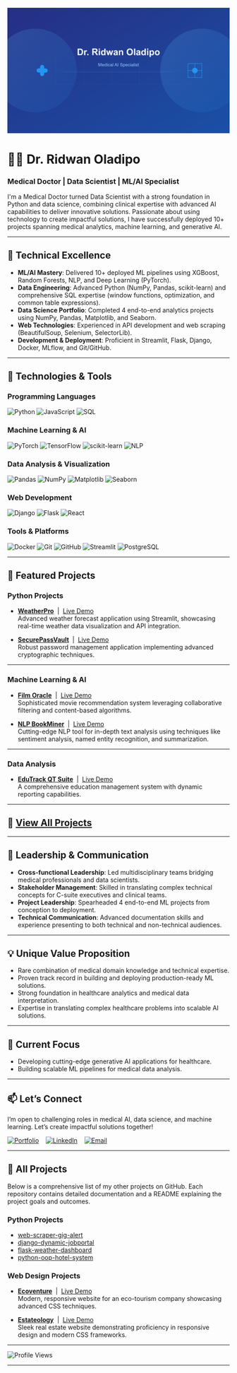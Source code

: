 ![Header](ai-banner2.png)

# 👨‍⚕️ Dr. Ridwan Oladipo  
### Medical Doctor | Data Scientist | ML/AI Specialist  

I'm a Medical Doctor turned Data Scientist with a strong foundation in Python and data science, combining clinical expertise with advanced AI capabilities to deliver innovative solutions. Passionate about using technology to create impactful solutions, I have successfully deployed 10+ projects spanning medical analytics, machine learning, and generative AI.

---

## 🔬 **Technical Excellence**
- **ML/AI Mastery**: Delivered 10+ deployed ML pipelines using XGBoost, Random Forests, NLP, and Deep Learning (PyTorch).  
- **Data Engineering**: Advanced Python (NumPy, Pandas, scikit-learn) and comprehensive SQL expertise (window functions, optimization, and common table expressions).  
- **Data Science Portfolio**: Completed 4 end-to-end analytics projects using NumPy, Pandas, Matplotlib, and Seaborn.  
- **Web Technologies**: Experienced in API development and web scraping (BeautifulSoup, Selenium, SelectorLib).  
- **Development & Deployment**: Proficient in Streamlit, Flask, Django, Docker, MLflow, and Git/GitHub.  

---

## 🔧 **Technologies & Tools**
### **Programming Languages**
![Python](https://img.shields.io/badge/-Python-3776AB?logo=python&logoColor=white)
![JavaScript](https://img.shields.io/badge/-JavaScript-F7DF1E?logo=javascript&logoColor=black)
![SQL](https://img.shields.io/badge/-SQL-4479A1?logo=sqlite&logoColor=white)

### **Machine Learning & AI**
![PyTorch](https://img.shields.io/badge/-PyTorch-EE4C2C?logo=pytorch&logoColor=white)
![TensorFlow](https://img.shields.io/badge/-TensorFlow-FF6F00?logo=tensorflow&logoColor=white)
![scikit-learn](https://img.shields.io/badge/-scikit--learn-F7931E?logo=scikit-learn&logoColor=black)
![NLP](https://img.shields.io/badge/-Natural%20Language%20Processing-4285F4?logo=google&logoColor=white)

### **Data Analysis & Visualization**
![Pandas](https://img.shields.io/badge/-Pandas-150458?logo=pandas&logoColor=white)
![NumPy](https://img.shields.io/badge/-NumPy-013243?logo=numpy&logoColor=white)
![Matplotlib](https://img.shields.io/badge/-Matplotlib-11557C?logo=matplotlib&logoColor=white)
![Seaborn](https://img.shields.io/badge/-Seaborn-00BFFF?logo=seaborn&logoColor=white)

### **Web Development**
![Django](https://img.shields.io/badge/-Django-092E20?logo=django&logoColor=white)
![Flask](https://img.shields.io/badge/-Flask-000000?logo=flask&logoColor=white)
![React](https://img.shields.io/badge/-React-61DAFB?logo=react&logoColor=black)

### **Tools & Platforms**
![Docker](https://img.shields.io/badge/-Docker-2496ED?logo=docker&logoColor=white)
![Git](https://img.shields.io/badge/-Git-F05032?logo=git&logoColor=white)
![GitHub](https://img.shields.io/badge/-GitHub-181717?logo=github&logoColor=white)
![Streamlit](https://img.shields.io/badge/-Streamlit-FF4B4B?logo=streamlit&logoColor=white)
![PostgreSQL](https://img.shields.io/badge/-PostgreSQL-336791?logo=postgresql&logoColor=white)

---

## 🚀 **Featured Projects**

### **Python Projects**
- **[WeatherPro](https://github.com/dr-ridwanoladipo/WeatherPro)** &nbsp;|&nbsp; [Live Demo](https://weatherpro-by-drridwan.streamlit.app)
<br>Advanced weather forecast application using Streamlit, showcasing real-time weather data visualization and API integration.

- **[SecurePassVault](https://github.com/dr-ridwanoladipo/SecurePassVault)** &nbsp;|&nbsp; [Live Demo](https://securevaults-by-drridwan.streamlit.app)
<br>Robust password management application implementing advanced cryptographic techniques.

---

### **Machine Learning & AI**
- **[Film Oracle](https://github.com/dr-ridwanoladipo/film-oracle)** &nbsp;|&nbsp; [Live Demo](https://film-oracle-by-drridwan.streamlit.app)
<br>Sophisticated movie recommendation system leveraging collaborative filtering and content-based algorithms.

- **[NLP BookMiner](https://github.com/dr-ridwanoladipo/NLP-BookMiner)** &nbsp;|&nbsp; [Live Demo](https://nlp-bookminer-by-drridwan.streamlit.app)
<br>Cutting-edge NLP tool for in-depth text analysis using techniques like sentiment analysis, named entity recognition, and summarization.

---

### **Data Analysis**
- **[EduTrack QT Suite](https://github.com/dr-ridwanoladipo/edutrack-qt-suite)** &nbsp;|&nbsp; [Live Demo](https://edutrack-qt-by-drridwan.streamlit.app)
<br>A comprehensive education management system with dynamic reporting capabilities.

---

## 🔗 [View All Projects](#all-projects)  

---

## 👥 **Leadership & Communication**
- **Cross-functional Leadership**: Led multidisciplinary teams bridging medical professionals and data scientists.  
- **Stakeholder Management**: Skilled in translating complex technical concepts for C-suite executives and clinical teams.  
- **Project Leadership**: Spearheaded 4 end-to-end ML projects from conception to deployment.  
- **Technical Communication**: Advanced documentation skills and experience presenting to both technical and non-technical audiences.  

---

## 💡 **Unique Value Proposition**
- Rare combination of medical domain knowledge and technical expertise.  
- Proven track record in building and deploying production-ready ML solutions.  
- Strong foundation in healthcare analytics and medical data interpretation.  
- Expertise in translating complex healthcare problems into scalable AI solutions.  

---

## 🔮 **Current Focus**
- Developing cutting-edge generative AI applications for healthcare.  
- Building scalable ML pipelines for medical data analysis.  

---

## 📫 **Let’s Connect**
I’m open to challenging roles in medical AI, data science, and machine learning. Let’s create impactful solutions together!

[![Portfolio](https://img.shields.io/badge/-Portfolio-brightgreen?style=flat-square&logo=web)](https://your-portfolio-link.com)
&nbsp;&nbsp;&nbsp;[![LinkedIn](https://img.shields.io/badge/-LinkedIn-blue?style=flat-square&logo=linkedin)](https://linkedin.com/in/your-profile)
&nbsp;&nbsp;&nbsp;[![Email](https://img.shields.io/badge/-Email-red?style=flat-square&logo=gmail)](mailto:your-email@example.com)

---

## <a name="all-projects"></a> 📂 **All Projects**
Below is a comprehensive list of my other projects on GitHub. Each repository contains detailed documentation and a README explaining the project goals and outcomes.

### **Python Projects**
- [web-scraper-gig-alert](https://github.com/dr-ridwanoladipo/web-scraper-gig-alert)  
- [django-dynamic-jobportal](https://github.com/dr-ridwanoladipo/django-dynamic-jobportal)  
- [flask-weather-dashboard](https://github.com/dr-ridwanoladipo/flask-weather-dashboard)  
- [python-oop-hotel-system](https://github.com/dr-ridwanoladipo/python-oop-hotel-system)  

### **Web Design Projects**
- **[Ecoventure](https://github.com/dr-ridwanoladipo/Ecoventure)** &nbsp;|&nbsp; [Live Demo](https://ecoventure-by-drridwan.netlify.app)
<br>Modern, responsive website for an eco-tourism company showcasing advanced CSS techniques.

- **[Estateology](https://github.com/dr-ridwanoladipo/Estateology)** &nbsp;|&nbsp; [Live Demo](https://estateology-by-drridwan.netlify.app)
<br>Sleek real estate website demonstrating proficiency in responsive design and modern CSS frameworks.

---

![Profile Views](https://komarev.com/ghpvc/?username=dr-ridwanoladipo&color=blue)

---